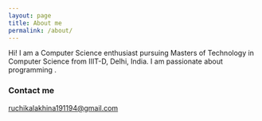 ```yaml
---
layout: page
title: About me
permalink: /about/
---
```


Hi! I am a Computer Science enthusiast pursuing Masters of Technology in Computer Science from IIIT-D, Delhi, India.
I am passionate about programming .

### Contact me

[ruchikalakhina191194@gmail.com](mailto:ruchikalakhina191194@gmail.com)
